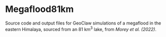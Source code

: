 # Megaflood81km
 Source code and output files for GeoClaw simulations of a megaflood in the eastern Himalaya, sourced from an 81 km<sup>3</sup> lake, from *Morey et al. (2022)*.
 
